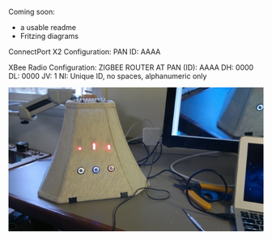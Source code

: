 Coming soon: 

* a usable readme
* Fritzing diagrams

ConnectPort X2 Configuration:
    PAN ID: AAAA
    
XBee Radio Configuration:
    ZIGBEE ROUTER AT
    PAN (ID): AAAA
    DH: 0000
    DL: 0000
    JV: 1
    NI: Unique ID, no spaces, alphanumeric only
    
![](https://github.com/bjepson/WineShade/raw/master/station.jpg)
